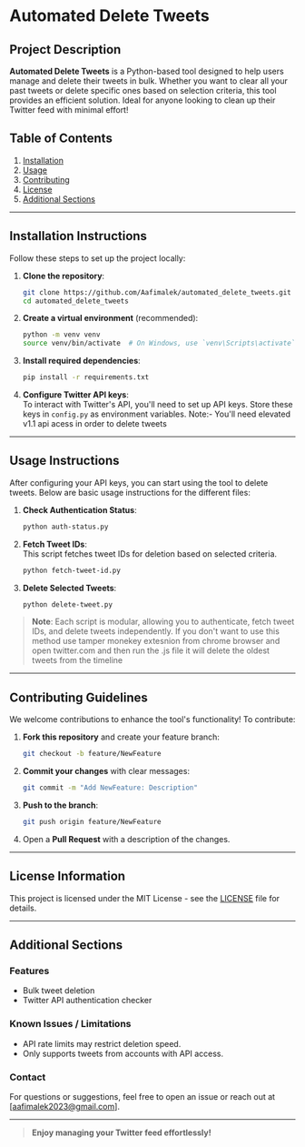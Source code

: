 # **Automated Delete Tweets**  

## **Project Description**  
**Automated Delete Tweets** is a Python-based tool designed to help users manage and delete their tweets in bulk. Whether you want to clear all your past tweets or delete specific ones based on selection criteria, this tool provides an efficient solution. Ideal for anyone looking to clean up their Twitter feed with minimal effort!


## **Table of Contents**
1. [Installation](#installation)
2. [Usage](#usage)
3. [Contributing](#contributing)
4. [License](#license)
5. [Additional Sections](#additional-sections)

---

## **Installation Instructions**  

Follow these steps to set up the project locally:

1. **Clone the repository**:
    ```bash
    git clone https://github.com/Aafimalek/automated_delete_tweets.git
    cd automated_delete_tweets
    ```

2. **Create a virtual environment** (recommended):
    ```bash
    python -m venv venv
    source venv/bin/activate  # On Windows, use `venv\Scripts\activate`
    ```

3. **Install required dependencies**:
    ```bash
    pip install -r requirements.txt
    ```

4. **Configure Twitter API keys**:  
   To interact with Twitter's API, you'll need to set up API keys. Store these keys in `config.py` as environment variables.
   Note:- You'll need elevated v1.1 api acess in order to delete tweets

---

## **Usage Instructions**

After configuring your API keys, you can start using the tool to delete tweets. Below are basic usage instructions for the different files:

1. **Check Authentication Status**:
    ```bash
    python auth-status.py
    ```

2. **Fetch Tweet IDs**:  
   This script fetches tweet IDs for deletion based on selected criteria.
    ```bash
    python fetch-tweet-id.py
    ```

3. **Delete Selected Tweets**:
    ```bash
    python delete-tweet.py
    ```

> **Note**: Each script is modular, allowing you to authenticate, fetch tweet IDs, and delete tweets independently.
> If you don't want to use this method use tamper monekey extesnion from chrome browser and open twitter.com and then run the .js file it will delete the oldest tweets from the timeline 

---

## **Contributing Guidelines**

We welcome contributions to enhance the tool's functionality! To contribute:

1. **Fork this repository** and create your feature branch:
    ```bash
    git checkout -b feature/NewFeature
    ```

2. **Commit your changes** with clear messages:
    ```bash
    git commit -m "Add NewFeature: Description"
    ```

3. **Push to the branch**:
    ```bash
    git push origin feature/NewFeature
    ```

4. Open a **Pull Request** with a description of the changes.

---

## **License Information**

This project is licensed under the MIT License - see the [LICENSE](LICENSE) file for details.

---

## **Additional Sections**

### **Features**  
- Bulk tweet deletion
- Twitter API authentication checker

### **Known Issues / Limitations**  
- API rate limits may restrict deletion speed.
- Only supports tweets from accounts with API access.

### **Contact**  
For questions or suggestions, feel free to open an issue or reach out at [aafimalek2023@gmail.com].

---

> **Enjoy managing your Twitter feed effortlessly!**
